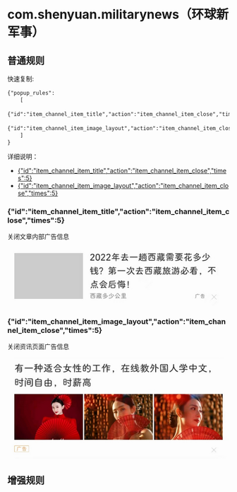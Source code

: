# com.shenyuan.militarynews（环球新军事）

## 普通规则

快速复制:
```
{"popup_rules":
    [
        {"id":"item_channel_item_title","action":"item_channel_item_close","times":5},
        {"id":"item_channel_item_image_layout","action":"item_channel_item_close","times":5}
    ]
}
```
详细说明：
- [{"id":"item_channel_item_title","action":"item_channel_item_close","times":5}](#iditem_channel_item_titleactionitem_channel_item_closetimes5)
- [{"id":"item_channel_item_image_layout","action":"item_channel_item_close","times":5}](#iditem_channel_item_image_layoutactionitem_channel_item_closetimes5)

### {"id":"item_channel_item_title","action":"item_channel_item_close","times":5}
关闭文章内部广告信息

![](./assets/文章内部广告信息.jpg)

### {"id":"item_channel_item_image_layout","action":"item_channel_item_close","times":5}
关闭资讯页面广告信息

![](./assets/资讯页面广告信息.jpg)

## 增强规则
